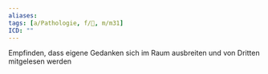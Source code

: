 ```yaml
---
aliases: 
tags: [a/Pathologie, f/💭, m/m31]
ICD: ""
---
```

Empfinden, dass eigene Gedanken sich im Raum ausbreiten und von Dritten mitgelesen werden